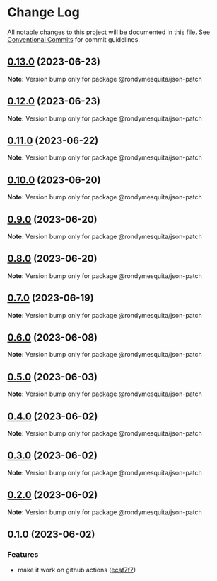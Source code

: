 # Change Log

All notable changes to this project will be documented in this file.
See [Conventional Commits](https://conventionalcommits.org) for commit guidelines.

## [0.13.0](https://github.com/rondymesquita/shell/compare/@rondymesquita/json-patch@0.12.0...@rondymesquita/json-patch@0.13.0) (2023-06-23)

**Note:** Version bump only for package @rondymesquita/json-patch

## [0.12.0](https://github.com/rondymesquita/shell/compare/@rondymesquita/json-patch@0.11.0...@rondymesquita/json-patch@0.12.0) (2023-06-23)

**Note:** Version bump only for package @rondymesquita/json-patch

## [0.11.0](https://github.com/rondymesquita/shell/compare/@rondymesquita/json-patch@0.10.0...@rondymesquita/json-patch@0.11.0) (2023-06-22)

**Note:** Version bump only for package @rondymesquita/json-patch

## [0.10.0](https://github.com/rondymesquita/shell/compare/@rondymesquita/json-patch@0.9.0...@rondymesquita/json-patch@0.10.0) (2023-06-20)

**Note:** Version bump only for package @rondymesquita/json-patch

## [0.9.0](https://github.com/rondymesquita/shell/compare/@rondymesquita/json-patch@0.8.0...@rondymesquita/json-patch@0.9.0) (2023-06-20)

**Note:** Version bump only for package @rondymesquita/json-patch

## [0.8.0](https://github.com/rondymesquita/shell/compare/@rondymesquita/json-patch@0.7.0...@rondymesquita/json-patch@0.8.0) (2023-06-20)

**Note:** Version bump only for package @rondymesquita/json-patch

## [0.7.0](https://github.com/rondymesquita/shell/compare/@rondymesquita/json-patch@0.6.0...@rondymesquita/json-patch@0.7.0) (2023-06-19)

**Note:** Version bump only for package @rondymesquita/json-patch

## [0.6.0](https://github.com/rondymesquita/shell/compare/@rondymesquita/json-patch@0.5.0...@rondymesquita/json-patch@0.6.0) (2023-06-08)

**Note:** Version bump only for package @rondymesquita/json-patch

## [0.5.0](https://github.com/rondymesquita/shell/compare/@rondymesquita/json-patch@0.4.0...@rondymesquita/json-patch@0.5.0) (2023-06-03)

**Note:** Version bump only for package @rondymesquita/json-patch

## [0.4.0](https://github.com/rondymesquita/shell/compare/@rondymesquita/json-patch@0.3.0...@rondymesquita/json-patch@0.4.0) (2023-06-02)

**Note:** Version bump only for package @rondymesquita/json-patch

## [0.3.0](https://github.com/rondymesquita/shell/compare/@rondymesquita/json-patch@0.2.0...@rondymesquita/json-patch@0.3.0) (2023-06-02)

**Note:** Version bump only for package @rondymesquita/json-patch

## [0.2.0](https://github.com/rondymesquita/shell/compare/@rondymesquita/json-patch@0.1.0...@rondymesquita/json-patch@0.2.0) (2023-06-02)

**Note:** Version bump only for package @rondymesquita/json-patch

## 0.1.0 (2023-06-02)

### Features

- make it work on github actions ([ecaf7f7](https://github.com/rondymesquita/shell/commit/ecaf7f7e709f3a41b6a906c047bc8d4d9275be5f))
